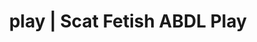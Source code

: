 ---
categories:
- Queer Kinks
- Gender-Fluid
- AI Erotica
- Vintage Boudoir
- Ethical Porn
image: /assets/images/1747714155688.jpg
layout: post
schema:
  description: Premium adult content featuring Scat Fetish, ABDL Play. High-quality
    images with provocative themes.
  keywords:
  - Mindful Kink
  - NSFW Art
  - Nerdy Seduction
  - ABDL Play
  - Ethical Porn
  - Erotic Audiobooks
  - Scat Fetish
  name: 1747714155688 | Scat Fetish ABDL Play
  type: VisualArtwork
seo:
  description: Featured content with artistic Scat Fetish, ABDL Play. HD images available.
  keywords: Scat Fetish, ABDL Play
  og_image: /assets/images/1747714155688.jpg
  schema_type: VisualArtwork
tags:
- '#play'
- Scat Fetish
- ABDL Play
title: play | Scat Fetish ABDL Play
---